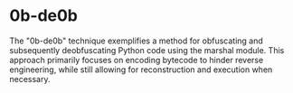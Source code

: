 # 0b-de0b
The "0b-de0b" technique exemplifies a method for obfuscating and subsequently deobfuscating Python code using the marshal module. This approach primarily focuses on encoding bytecode to hinder reverse engineering, while still allowing for reconstruction and execution when necessary.
